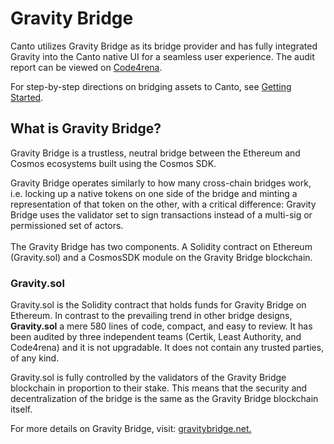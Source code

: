 # Gravity Bridge

Canto utilizes Gravity Bridge as its bridge provider and has fully integrated Gravity into the Canto native UI for a seamless user experience. The audit report can be viewed on [Code4rena](https://code4rena.com/reports/2021-08-gravitybridge).

For step-by-step directions on bridging assets to Canto, see [Getting Started](../../user-guides/connecting-to-canto.md#bridging-assets-to-canto).

## What is Gravity Bridge?

Gravity Bridge is a trustless, neutral bridge between the Ethereum and Cosmos ecosystems built using the Cosmos SDK.&#x20;

Gravity Bridge operates similarly to how many cross-chain bridges work, i.e. locking up a native tokens on one side of the bridge and minting a representation of that token on the other, with a critical difference: Gravity Bridge uses the validator set to sign transactions instead of a multi-sig or permissioned set of actors. \
\
The Gravity Bridge has two components. A Solidity contract on Ethereum (Gravity.sol) and a CosmosSDK module on the Gravity Bridge blockchain.

### Gravity.sol

Gravity.sol is the Solidity contract that holds funds for Gravity Bridge on Ethereum. In contrast to the prevailing trend in other bridge designs, **Gravity.sol** a mere 580 lines of code, compact, and easy to review. It has been audited by three independent teams (Certik, Least Authority, and Code4rena) and it is not upgradable. It does not contain any trusted parties, of any kind.

Gravity.sol is fully controlled by the validators of the Gravity Bridge blockchain in proportion to their stake. This means that the security and decentralization of the bridge is the same as the Gravity Bridge blockchain itself.

For more details on Gravity Bridge, visit: [gravitybridge.net.](https://gravitybridge.net)
